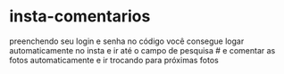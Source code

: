 # insta-comentarios
preenchendo seu login e senha no código você consegue logar automaticamente no insta e ir até o campo de pesquisa # e comentar as fotos automaticamente e ir trocando para próximas fotos
